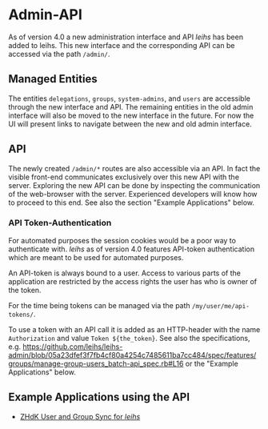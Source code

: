 # Admin-API

As of version 4.0 a new administration interface and API _leihs_ has been added
to leihs. This new interface and the corresponding API can be accessed via the
path `/admin/`. 

## Managed Entities 

The entities `delegations`, `groups`, `system-admins`, and `users` are
accessible through the new interface and API. The remaining entities in the old
admin interface will also be moved to the new interface in the future. For now
the UI will present links to navigate between the new and old admin interface.

## API 

The newly created `/admin/*` routes are also accessible via an API. In fact the
visible front-end communicates exclusively over this new API with the server.
Exploring the new API can be done by inspecting the communication of the
web-browser with the server. Experienced developers will know how to proceed to
this end. See also the section "Example Applications" below.

### API Token-Authentication

For automated purposes the session cookies would be a poor way to authenticate
with. _leihs_ as of version 4.0 features API-token authentication which are
meant to be used for automated purposes.

An API-token is always bound to a user. Access to various parts of the
application are restricted by the access rights the user has who is owner of
the token. 

For the time being tokens can be managed via the path
`/my/user/me/api-tokens/`.

To use a token with an API call it is added as an HTTP-header with 
the name `Authorization` and value `Token ${the_token}`. See also the 
specifications, e.g. https://github.com/leihs/leihs-admin/blob/05a23dfef3f7fb4cf80a4254c7485611ba7cc484/spec/features/groups/manage-group-users_batch-api_spec.rb#L16
or the "Example Applications" below.


## Example Applications using the API

*  [ZHdK User and Group Sync for _leihs_](https://github.com/leihs/zhdk-sync) 
